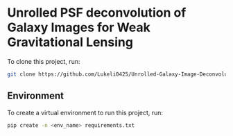 # Unrolled PSF deconvolution of Galaxy Images for Weak Gravitational Lensing

To clone this project, run:
```zsh
git clone https://github.com/Lukeli0425/Unrolled-Galaxy-Image-Deconvolution.git
```

## Environment 

To create a virtual environment to run this project, run:
```zsh
pip create -n <env_name> requirements.txt 
```


